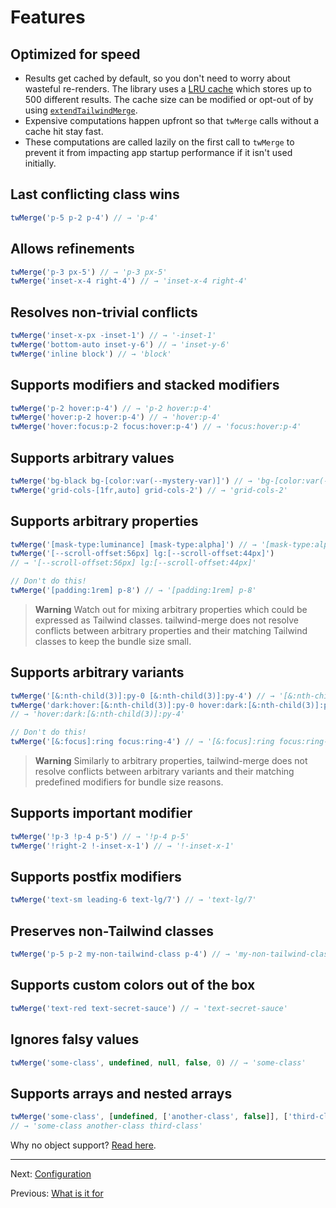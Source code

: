 # Features

## Optimized for speed

-   Results get cached by default, so you don't need to worry about wasteful re-renders. The library uses a [LRU cache](<https://en.wikipedia.org/wiki/Cache_replacement_policies#Least_recently_used_(LRU)>) which stores up to 500 different results. The cache size can be modified or opt-out of by using [`extendTailwindMerge`](./api-reference.md#extendtailwindmerge).
-   Expensive computations happen upfront so that `twMerge` calls without a cache hit stay fast.
-   These computations are called lazily on the first call to `twMerge` to prevent it from impacting app startup performance if it isn't used initially.

## Last conflicting class wins

```ts
twMerge('p-5 p-2 p-4') // → 'p-4'
```

## Allows refinements

```ts
twMerge('p-3 px-5') // → 'p-3 px-5'
twMerge('inset-x-4 right-4') // → 'inset-x-4 right-4'
```

## Resolves non-trivial conflicts

```ts
twMerge('inset-x-px -inset-1') // → '-inset-1'
twMerge('bottom-auto inset-y-6') // → 'inset-y-6'
twMerge('inline block') // → 'block'
```

## Supports modifiers and stacked modifiers

```ts
twMerge('p-2 hover:p-4') // → 'p-2 hover:p-4'
twMerge('hover:p-2 hover:p-4') // → 'hover:p-4'
twMerge('hover:focus:p-2 focus:hover:p-4') // → 'focus:hover:p-4'
```

## Supports arbitrary values

```ts
twMerge('bg-black bg-[color:var(--mystery-var)]') // → 'bg-[color:var(--mystery-var)]'
twMerge('grid-cols-[1fr,auto] grid-cols-2') // → 'grid-cols-2'
```

## Supports arbitrary properties

```ts
twMerge('[mask-type:luminance] [mask-type:alpha]') // → '[mask-type:alpha]'
twMerge('[--scroll-offset:56px] lg:[--scroll-offset:44px]')
// → '[--scroll-offset:56px] lg:[--scroll-offset:44px]'

// Don't do this!
twMerge('[padding:1rem] p-8') // → '[padding:1rem] p-8'
```

> **Warning**
> Watch out for mixing arbitrary properties which could be expressed as Tailwind classes. tailwind-merge does not resolve conflicts between arbitrary properties and their matching Tailwind classes to keep the bundle size small.

## Supports arbitrary variants

```ts
twMerge('[&:nth-child(3)]:py-0 [&:nth-child(3)]:py-4') // → '[&:nth-child(3)]:py-4'
twMerge('dark:hover:[&:nth-child(3)]:py-0 hover:dark:[&:nth-child(3)]:py-4')
// → 'hover:dark:[&:nth-child(3)]:py-4'

// Don't do this!
twMerge('[&:focus]:ring focus:ring-4') // → '[&:focus]:ring focus:ring-4'
```

> **Warning**
> Similarly to arbitrary properties, tailwind-merge does not resolve conflicts between arbitrary variants and their matching predefined modifiers for bundle size reasons.

## Supports important modifier

```ts
twMerge('!p-3 !p-4 p-5') // → '!p-4 p-5'
twMerge('!right-2 !-inset-x-1') // → '!-inset-x-1'
```

## Supports postfix modifiers

```ts
twMerge('text-sm leading-6 text-lg/7') // → 'text-lg/7'
```

## Preserves non-Tailwind classes

```ts
twMerge('p-5 p-2 my-non-tailwind-class p-4') // → 'my-non-tailwind-class p-4'
```

## Supports custom colors out of the box

```ts
twMerge('text-red text-secret-sauce') // → 'text-secret-sauce'
```

## Ignores falsy values

```ts
twMerge('some-class', undefined, null, false, 0) // → 'some-class'
```

## Supports arrays and nested arrays

```ts
twMerge('some-class', [undefined, ['another-class', false]], ['third-class'])
// → 'some-class another-class third-class'
```

Why no object support? [Read here](https://github.com/dcastil/tailwind-merge/discussions/137#discussioncomment-3481605).

---

Next: [Configuration](./configuration.md)

Previous: [What is it for](./what-is-it-for.md)
